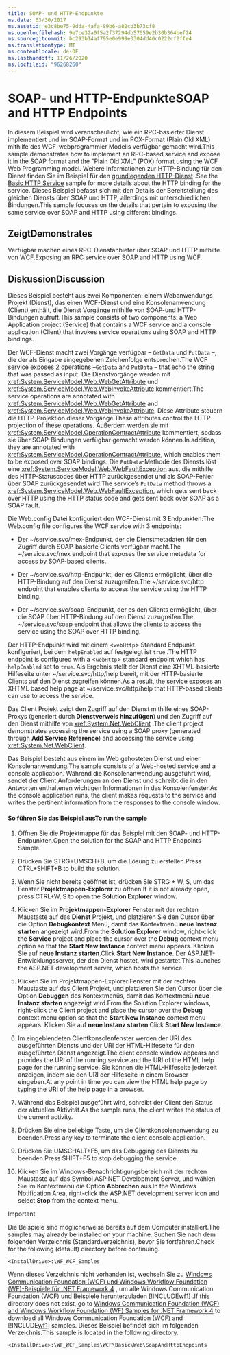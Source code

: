 ```yaml
---
title: SOAP- und HTTP-Endpunkte
ms.date: 03/30/2017
ms.assetid: e3c8be75-9dda-4afa-89b6-a82cb3b73cf8
ms.openlocfilehash: 9e7ce32a0f5a2f37294db57659e2b30b364bef24
ms.sourcegitcommit: bc293b14af795e0e999e3304dd40c0222cf2ffe4
ms.translationtype: MT
ms.contentlocale: de-DE
ms.lasthandoff: 11/26/2020
ms.locfileid: "96268260"
---
```

# <a name="soap-and-http-endpoints"></a><span data-ttu-id="718eb-102">SOAP- und HTTP-Endpunkte</span><span class="sxs-lookup"><span data-stu-id="718eb-102">SOAP and HTTP Endpoints</span></span>

<span data-ttu-id="718eb-103">In diesem Beispiel wird veranschaulicht, wie ein RPC-basierter Dienst implementiert und im SOAP-Format und im POX-Format (Plain Old XML) mithilfe des WCF-webprogrammier Modells verfügbar gemacht wird.</span><span class="sxs-lookup"><span data-stu-id="718eb-103">This sample demonstrates how to implement an RPC-based service and expose it in the SOAP format and the "Plain Old XML" (POX) format using the WCF Web Programming model.</span></span> <span data-ttu-id="718eb-104">Weitere Informationen zur HTTP-Bindung für den Dienst finden Sie im Beispiel für den [grundlegenden HTTP-Dienst](basic-http-service.md) .</span><span class="sxs-lookup"><span data-stu-id="718eb-104">See the [Basic HTTP Service](basic-http-service.md) sample for more details about the HTTP binding for the service.</span></span> <span data-ttu-id="718eb-105">Dieses Beispiel befasst sich mit den Details der Bereitstellung des gleichen Diensts über SOAP und HTTP, allerdings mit unterschiedlichen Bindungen.</span><span class="sxs-lookup"><span data-stu-id="718eb-105">This sample focuses on the details that pertain to exposing the same service over SOAP and HTTP using different bindings.</span></span>  
  
## <a name="demonstrates"></a><span data-ttu-id="718eb-106">Zeigt</span><span class="sxs-lookup"><span data-stu-id="718eb-106">Demonstrates</span></span>  

 <span data-ttu-id="718eb-107">Verfügbar machen eines RPC-Dienstanbieter über SOAP und HTTP mithilfe von WCF.</span><span class="sxs-lookup"><span data-stu-id="718eb-107">Exposing an RPC service over SOAP and HTTP using WCF.</span></span>  
  
## <a name="discussion"></a><span data-ttu-id="718eb-108">Diskussion</span><span class="sxs-lookup"><span data-stu-id="718eb-108">Discussion</span></span>  

 <span data-ttu-id="718eb-109">Dieses Beispiel besteht aus zwei Komponenten: einem Webanwendungs Projekt (Dienst), das einen WCF-Dienst und eine Konsolenanwendung (Client) enthält, die Dienst Vorgänge mithilfe von SOAP-und HTTP-Bindungen aufruft.</span><span class="sxs-lookup"><span data-stu-id="718eb-109">This sample consists of two components: a Web Application project (Service) that contains a WCF service and a console application (Client) that invokes service operations using SOAP and HTTP bindings.</span></span>  
  
 <span data-ttu-id="718eb-110">Der WCF-Dienst macht zwei Vorgänge verfügbar – `GetData` und `PutData` –, die der als Eingabe eingegebenen Zeichenfolge entsprechen.</span><span class="sxs-lookup"><span data-stu-id="718eb-110">The WCF service exposes 2 operations –`GetData` and `PutData` – that echo the string that was passed as input.</span></span> <span data-ttu-id="718eb-111">Die Dienstvorgänge werden mit <xref:System.ServiceModel.Web.WebGetAttribute> und <xref:System.ServiceModel.Web.WebInvokeAttribute> kommentiert.</span><span class="sxs-lookup"><span data-stu-id="718eb-111">The service operations are annotated with <xref:System.ServiceModel.Web.WebGetAttribute> and <xref:System.ServiceModel.Web.WebInvokeAttribute>.</span></span> <span data-ttu-id="718eb-112">Diese Attribute steuern die HTTP-Projektion dieser Vorgänge.</span><span class="sxs-lookup"><span data-stu-id="718eb-112">These attributes control the HTTP projection of these operations.</span></span> <span data-ttu-id="718eb-113">Außerdem werden sie mit <xref:System.ServiceModel.OperationContractAttribute> kommentiert, sodass sie über SOAP-Bindungen verfügbar gemacht werden können.</span><span class="sxs-lookup"><span data-stu-id="718eb-113">In addition, they are annotated with <xref:System.ServiceModel.OperationContractAttribute>, which enables them to be exposed over SOAP bindings.</span></span> <span data-ttu-id="718eb-114">Die `PutData`-Methode des Diensts löst eine <xref:System.ServiceModel.Web.WebFaultException> aus, die mithilfe des HTTP-Statuscodes über HTTP zurückgesendet und als SOAP-Fehler über SOAP zurückgesendet wird.</span><span class="sxs-lookup"><span data-stu-id="718eb-114">The service’s `PutData` method throws a <xref:System.ServiceModel.Web.WebFaultException>, which gets sent back over HTTP using the HTTP status code and gets sent back over SOAP as a SOAP fault.</span></span>  
  
 <span data-ttu-id="718eb-115">Die Web.config Datei konfiguriert den WCF-Dienst mit 3 Endpunkten:</span><span class="sxs-lookup"><span data-stu-id="718eb-115">The Web.config file configures the WCF service with 3 endpoints:</span></span>  
  
- <span data-ttu-id="718eb-116">Der ~/service.svc/mex-Endpunkt, der die Dienstmetadaten für den Zugriff durch SOAP-basierte Clients verfügbar macht.</span><span class="sxs-lookup"><span data-stu-id="718eb-116">The ~/service.svc/mex endpoint that exposes the service metadata for access by SOAP-based clients.</span></span>  
  
- <span data-ttu-id="718eb-117">Der ~/service.svc/http-Endpunkt, der es Clients ermöglicht, über die HTTP-Bindung auf den Dienst zuzugreifen.</span><span class="sxs-lookup"><span data-stu-id="718eb-117">The ~/service.svc/http endpoint that enables clients to access the service using the HTTP binding.</span></span>  
  
- <span data-ttu-id="718eb-118">Der ~/service.svc/soap-Endpunkt, der es den Clients ermöglicht, über die SOAP über HTTP-Bindung auf den Dienst zuzugreifen.</span><span class="sxs-lookup"><span data-stu-id="718eb-118">The ~/service.svc/soap endpoint that allows the clients to access the service using the SOAP over HTTP binding.</span></span>  
  
 <span data-ttu-id="718eb-119">Der HTTP-Endpunkt wird mit einem <`webHttp`> Standard Endpunkt konfiguriert, bei dem `helpEnabled` auf festgelegt ist `true` .</span><span class="sxs-lookup"><span data-stu-id="718eb-119">The HTTP endpoint is configured with a <`webHttp`> standard endpoint which has `helpEnabled` set to `true`.</span></span> <span data-ttu-id="718eb-120">Als Ergebnis stellt der Dienst eine XHTML-basierte Hilfeseite unter ~/service.svc/http/help bereit, mit der HTTP-basierte Clients auf den Dienst zugreifen können.</span><span class="sxs-lookup"><span data-stu-id="718eb-120">As a result, the service exposes an XHTML based help page at ~/service.svc/http/help that HTTP-based clients can use to access the service.</span></span>  
  
 <span data-ttu-id="718eb-121">Das Client Projekt zeigt den Zugriff auf den Dienst mithilfe eines SOAP-Proxys (generiert durch **Dienstverweis hinzufügen**) und den Zugriff auf den Dienst mithilfe von <xref:System.Net.WebClient> .</span><span class="sxs-lookup"><span data-stu-id="718eb-121">The client project demonstrates accessing the service using a SOAP proxy (generated through **Add Service Reference**) and accessing the service using <xref:System.Net.WebClient>.</span></span>  
  
 <span data-ttu-id="718eb-122">Das Beispiel besteht aus einem im Web gehosteten Dienst und einer Konsolenanwendung.</span><span class="sxs-lookup"><span data-stu-id="718eb-122">The sample consists of a Web-hosted service and a console application.</span></span> <span data-ttu-id="718eb-123">Während die Konsolenanwendung ausgeführt wird, sendet der Client Anforderungen an den Dienst und schreibt die in den Antworten enthaltenen wichtigen Informationen in das Konsolenfenster.</span><span class="sxs-lookup"><span data-stu-id="718eb-123">As the console application runs, the client makes requests to the service and writes the pertinent information from the responses to the console window.</span></span>  
  
#### <a name="to-run-the-sample"></a><span data-ttu-id="718eb-124">So führen Sie das Beispiel aus</span><span class="sxs-lookup"><span data-stu-id="718eb-124">To run the sample</span></span>  
  
1. <span data-ttu-id="718eb-125">Öffnen Sie die Projektmappe für das Beispiel mit den SOAP- und HTTP-Endpunkten.</span><span class="sxs-lookup"><span data-stu-id="718eb-125">Open the solution for the SOAP and HTTP Endpoints Sample.</span></span>  
  
2. <span data-ttu-id="718eb-126">Drücken Sie STRG+UMSCH+B, um die Lösung zu erstellen.</span><span class="sxs-lookup"><span data-stu-id="718eb-126">Press CTRL+SHIFT+B to build the solution.</span></span>  
  
3. <span data-ttu-id="718eb-127">Wenn Sie nicht bereits geöffnet ist, drücken Sie STRG + W, S, um das Fenster **Projektmappen-Explorer** zu öffnen.</span><span class="sxs-lookup"><span data-stu-id="718eb-127">If it is not already open, press CTRL+W, S to open the **Solution Explorer** window.</span></span>  
  
4. <span data-ttu-id="718eb-128">Klicken Sie im **Projektmappen-Explorer** Fenster mit der rechten Maustaste auf das **Dienst** Projekt, und platzieren Sie den Cursor über die Option **Debugkontext** Menü, damit das Kontextmenü **neue Instanz starten** angezeigt wird.</span><span class="sxs-lookup"><span data-stu-id="718eb-128">From the **Solution Explorer** window, right-click the **Service** project and place the cursor over the **Debug** context menu option so that the **Start New Instance** context menu appears.</span></span> <span data-ttu-id="718eb-129">Klicken Sie auf **neue Instanz starten**.</span><span class="sxs-lookup"><span data-stu-id="718eb-129">Click **Start New Instance**.</span></span> <span data-ttu-id="718eb-130">Der ASP.NET-Entwicklungsserver, der den Dienst hostet, wird gestartet.</span><span class="sxs-lookup"><span data-stu-id="718eb-130">This launches the ASP.NET development server, which hosts the service.</span></span>  
  
5. <span data-ttu-id="718eb-131">Klicken Sie im Projektmappen-Explorer Fenster mit der rechten Maustaste auf das Client Projekt, und platzieren Sie den Cursor über die Option **Debuggen** des Kontextmenüs, damit das Kontextmenü **neue Instanz starten** angezeigt wird.</span><span class="sxs-lookup"><span data-stu-id="718eb-131">From the Solution Explorer windows, right-click the Client project and place the cursor over the **Debug** context menu option so that the **Start New Instance** context menu appears.</span></span> <span data-ttu-id="718eb-132">Klicken Sie auf **neue Instanz starten**.</span><span class="sxs-lookup"><span data-stu-id="718eb-132">Click **Start New Instance**.</span></span>  
  
6. <span data-ttu-id="718eb-133">Im eingeblendeten Clientkonsolenfenster werden der URI des ausgeführten Diensts und der URI der HTML-Hilfeseite für den ausgeführten Dienst angezeigt.</span><span class="sxs-lookup"><span data-stu-id="718eb-133">The client console window appears and provides the URI of the running service and the URI of the HTML help page for the running service.</span></span> <span data-ttu-id="718eb-134">Sie können die HTML-Hilfeseite jederzeit anzeigen, indem sie den URI der Hilfeseite in einem Browser eingeben.</span><span class="sxs-lookup"><span data-stu-id="718eb-134">At any point in time you can view the HTML help page by typing the URI of the help page in a browser.</span></span>  
  
7. <span data-ttu-id="718eb-135">Während das Beispiel ausgeführt wird, schreibt der Client den Status der aktuellen Aktivität.</span><span class="sxs-lookup"><span data-stu-id="718eb-135">As the sample runs, the client writes the status of the current activity.</span></span>  
  
8. <span data-ttu-id="718eb-136">Drücken Sie eine beliebige Taste, um die Clientkonsolenanwendung zu beenden.</span><span class="sxs-lookup"><span data-stu-id="718eb-136">Press any key to terminate the client console application.</span></span>  
  
9. <span data-ttu-id="718eb-137">Drücken Sie UMSCHALT+F5, um das Debugging des Diensts zu beenden.</span><span class="sxs-lookup"><span data-stu-id="718eb-137">Press SHIFT+F5 to stop debugging the service.</span></span>  
  
10. <span data-ttu-id="718eb-138">Klicken Sie im Windows-Benachrichtigungsbereich mit der rechten Maustaste auf das Symbol ASP.NET Development Server, und wählen Sie im Kontextmenü die Option **Abbrechen** aus.</span><span class="sxs-lookup"><span data-stu-id="718eb-138">In the Windows Notification Area, right-click the ASP.NET development server icon and select **Stop** from the context menu.</span></span>  
  
> [!IMPORTANT]
> <span data-ttu-id="718eb-139">Die Beispiele sind möglicherweise bereits auf dem Computer installiert.</span><span class="sxs-lookup"><span data-stu-id="718eb-139">The samples may already be installed on your machine.</span></span> <span data-ttu-id="718eb-140">Suchen Sie nach dem folgenden Verzeichnis (Standardverzeichnis), bevor Sie fortfahren.</span><span class="sxs-lookup"><span data-stu-id="718eb-140">Check for the following (default) directory before continuing.</span></span>  
>
> `<InstallDrive>:\WF_WCF_Samples`  
>
> <span data-ttu-id="718eb-141">Wenn dieses Verzeichnis nicht vorhanden ist, wechseln Sie zu [Windows Communication Foundation (WCF) und Windows Workflow Foundation (WF)-Beispiele für .NET Framework 4](https://www.microsoft.com/download/details.aspx?id=21459) , um alle Windows Communication Foundation (WCF) und Beispiele herunterzuladen [!INCLUDE[wf1](../../../../includes/wf1-md.md)] .</span><span class="sxs-lookup"><span data-stu-id="718eb-141">If this directory does not exist, go to [Windows Communication Foundation (WCF) and Windows Workflow Foundation (WF) Samples for .NET Framework 4](https://www.microsoft.com/download/details.aspx?id=21459) to download all Windows Communication Foundation (WCF) and [!INCLUDE[wf1](../../../../includes/wf1-md.md)] samples.</span></span> <span data-ttu-id="718eb-142">Dieses Beispiel befindet sich im folgenden Verzeichnis.</span><span class="sxs-lookup"><span data-stu-id="718eb-142">This sample is located in the following directory.</span></span>  
>
> `<InstallDrive>:\WF_WCF_Samples\WCF\Basic\Web\SoapAndHttpEndpoints`
